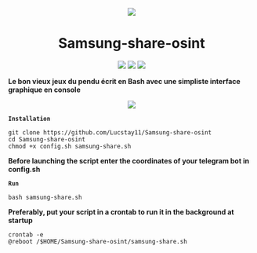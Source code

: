 <p align="center">
<img src=".pendu.png">
</p>
<h1 align="center">Samsung-share-osint</h1>
<p align="center">
  <img src="https://img.shields.io/badge/Author-Lucstay11-cyan?style=flat-square">
  <img src="https://img.shields.io/badge/Open%20Source-Yes-cyan?style=flat-square">
  <img src="https://img.shields.io/badge/Written%20In-Bash-cyan?style=flat-square">
</p>

<b align="center">Le bon vieux jeux du pendu écrit en Bash avec une simpliste interface graphique en console</b>
<p align="center">
<img src=".enter.png">
</p>

**`Installation`**
```
git clone https://github.com/Lucstay11/Samsung-share-osint
cd Samsung-share-osint
chmod +x config.sh samsung-share.sh
``` 
<b align="center">Before launching the script enter the coordinates of your telegram bot in config.sh</b>

**`Run`**

```
bash samsung-share.sh
```

<b align="center">Preferably, put your script in a crontab to run it in the background at startup</b>

```
crontab -e
@reboot /$HOME/Samsung-share-osint/samsung-share.sh
```
